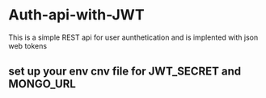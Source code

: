 # Auth-api-with-JWT

This is a simple REST api for user aunthetication and is implented with json web tokens 

## set up your env cnv file for JWT_SECRET and MONGO_URL
